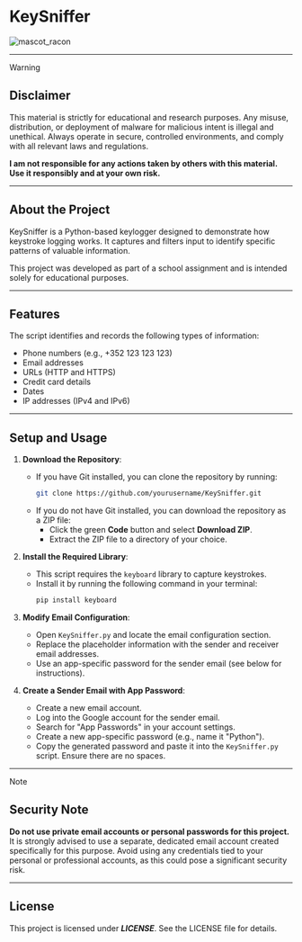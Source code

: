 # KeySniffer

![mascot_racon](https://github.com/user-attachments/assets/bb218417-4458-4e98-9e4a-794101d95f42)

---


>[!Warning]
>## Disclaimer
>This material is strictly for educational and research purposes. Any misuse, distribution, or deployment of malware for malicious intent is illegal and unethical. Always operate in secure, controlled environments, and comply with all relevant laws and regulations.
>
>**I am not responsible for any actions taken by others with this material. Use it responsibly and at your own risk.**

---

## About the Project
KeySniffer is a Python-based keylogger designed to demonstrate how keystroke logging works. It captures and filters input to identify specific patterns of valuable information. 

This project was developed as part of a school assignment and is intended solely for educational purposes.

---

## Features
The script identifies and records the following types of information:
- Phone numbers (e.g., +352 123 123 123)
- Email addresses
- URLs (HTTP and HTTPS)
- Credit card details
- Dates
- IP addresses (IPv4 and IPv6)

---

## Setup and Usage

1. **Download the Repository**:
   - If you have Git installed, you can clone the repository by running:
     ```bash
     git clone https://github.com/yourusername/KeySniffer.git
     ```
   - If you do not have Git installed, you can download the repository as a ZIP file:
     - Click the green **Code** button and select **Download ZIP**.
     - Extract the ZIP file to a directory of your choice.

2. **Install the Required Library**:
   - This script requires the `keyboard` library to capture keystrokes.
   - Install it by running the following command in your terminal:
     ```bash
     pip install keyboard
     ```

3. **Modify Email Configuration**:
   - Open `KeySniffer.py` and locate the email configuration section.
   - Replace the placeholder information with the sender and receiver email addresses.
   - Use an app-specific password for the sender email (see below for instructions).

4. **Create a Sender Email with App Password**:
   - Create a new email account.
   - Log into the Google account for the sender email.
   - Search for "App Passwords" in your account settings.
   - Create a new app-specific password (e.g., name it "Python").
   - Copy the generated password and paste it into the `KeySniffer.py` script. Ensure there are no spaces.

---

>[!NOTE]
>## Security Note
>**Do not use private email accounts or personal passwords for this project.** It is strongly advised to use a separate, dedicated email account created specifically for this purpose. Avoid using any credentials tied to your personal or professional accounts, as this could pose a significant security risk.

---

## License
This project is licensed under ***LICENSE***. See the LICENSE file for details.

